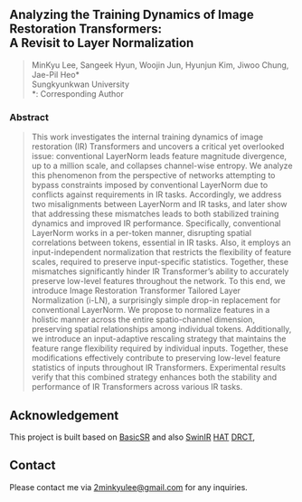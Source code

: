 ## **Analyzing the Training Dynamics of Image Restoration Transformers: <br> A Revisit to Layer Normalization**
> MinKyu Lee, Sangeek Hyun, Woojin Jun, Hyunjun Kim, Jiwoo Chung, Jae-Pil Heo* \
Sungkyunkwan University \
\*: Corresponding Author

### Abstract
> This work investigates the internal training dynamics of image restoration (IR) Transformers and uncovers a critical yet overlooked issue: conventional LayerNorm leads feature magnitude divergence, up to a million scale, and collapses channel-wise entropy. We analyze this phenomenon from the perspective of networks attempting to bypass constraints imposed by conventional LayerNorm due to conflicts against requirements in IR tasks. Accordingly, we address two misalignments between LayerNorm and IR tasks, and later show that addressing these mismatches leads to both stabilized training dynamics and improved IR performance. Specifically, conventional LayerNorm works in a per-token manner, disrupting spatial correlations between tokens, essential in IR tasks. Also, it employs an input-independent normalization that restricts the flexibility of feature scales, required to preserve input-specific statistics. Together, these mismatches significantly hinder IR Transformer’s ability to accurately preserve low-level features throughout the network. To this end, we introduce Image Restoration Transformer Tailored Layer Normalization (i-LN), a surprisingly simple drop-in replacement for conventional LayerNorm. We propose to normalize features in a holistic manner across the entire spatio-channel dimension, preserving spatial relationships among individual tokens. Additionally, we introduce an input-adaptive rescaling strategy that maintains the feature range flexibility required by individual inputs. Together, these modifications effectively contribute to preserving low-level feature statistics of inputs throughout IR Transformers. Experimental results verify that this combined strategy enhances both the stability and performance of IR Transformers across various IR tasks.


## Acknowledgement
This project is built based on [BasicSR](https://github.com/XPixelGroup/BasicSR) and also
[SwinIR](https://github.com/cszn/KAIR/tree/master)
[HAT](https://github.com/XPixelGroup/HAT)
[DRCT](https://github.com/ming053l/drct),


## Contact
Please contact me via 2minkyulee@gmail.com for any inquiries.
